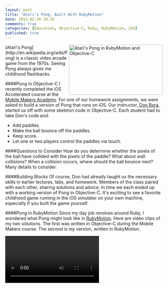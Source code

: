 ```yaml
---
layout: post
title: "Atari's Pong, Built With RubyMotion"
date: 2013-02-26 10:35
comments: true
categories: [Education, Objective-C, Ruby, RubyMotion, iOS]
published: true
---
```

<img src="/images/pong-oc.png" width="300" height="160" alt="Atari's Pong in RubyMotion and Objective-C" title="Atari's Pong in RubyMotion and Objective-C" align="right">
[Atari's Pong](http://en.wikipedia.org/wiki/Pong) is a classic video arcade game from the 1970s. Seeing Pong always gives me childhood flashbacks.

####Pong in Objective-C
I recently completed the iOS Accelerated course at the [Mobile Makers Academy](http://mobilemakers.co/). For one of our homework assignments, we were asked to build a version of Pong that runs on iOS. Our instructor, [Don Bora](http://twitter.com/dbora), started us off with some skeleton code in Objective-C. Each student had to take Don's code and:

* Add paddles.
* Make the ball bounce off the paddles.
* Keep score.
* Let one or two players control the paddles via touch.
<!-- more -->
####Questions to Consider
How do you determine whether the pixels of the ball have collided with the pixels of the paddle? What about wall collisions? When a collision occurs, where should the ball bounce next? Many details to consider. 

####Building Blocks
Of course, Don had already taught us the necessary skills in earlier lectures, labs, and homework. Members of the class paired with each other, sharing solutions and advice. In time we each ended up with a working version of Pong in Objective-C. It's exciting to see a favorite childhood game running in the iOS simulator on your own machine, especially if you built the game yourself.

####Pong in RubyMotion
Since my day job revolves around Ruby, I wondered what Pong might look like in [RubyMotion](http://rayhightower.dev/blog/2012/10/29/building-ios-apps-with-ruby-motion/). Here are video clips of my two solutions. The first was written in Objective-C during the Mobile Makers course. The second is my version, written in RubyMotion.

<video of  Objective-C version>

<video of RubyMotion version>

As expected, the two solutions look similar. Source code is on GitHub: 

* [Pong in Objective-C](http://github.com/rayhightower/pong-oc)
* [Pong in RubyMotion](http://github.com/rayhightower/pong-rm)

####Why Play Games?
Why should a serious developer spend time writing games? I can think of a few reasons:

* Writing a game challenges our skills on many levels. In the case of Pong, we have to dust off our old physics and geometry textbooks to ensure that the ball bounces like a real ball.
* Writing a game lets us break out of our constraints. Devs who write business apps are very familiar with constraints.
* Because writing a game is fun. Get over it :-)

Of course, the most important reason was given by a  Captain of the USS Enterprise:
>The more advanced the mind, the greater the need for the simplicity of play.
><br/>~James T. Kirk

####Comments and Pull Requests
I lead a [software team](http://wisdomgroup.com) that builds business apps for the web and for mobile. My experience with games is limited. If you are a game developer, and if you see anything in my code that could be done better or differently, don't be shy! Feel free to submit a [pull request via GitHub](http://github.com/rayhightower/pong-rm), or you can drop a note in the comments below. Thanks!
